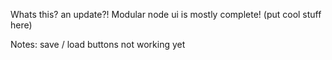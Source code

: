 Whats this? an update?!
Modular node ui is mostly complete!
(put cool stuff here)

Notes:
save / load buttons not working yet

